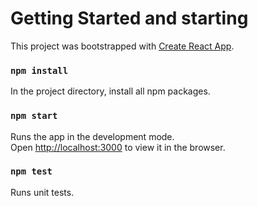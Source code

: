 # Getting Started and starting

This project was bootstrapped with [Create React App](https://github.com/facebook/create-react-app).

### `npm install`

In the project directory, install all npm packages.

### `npm start`

Runs the app in the development mode.\
Open [http://localhost:3000](http://localhost:3000) to view it in the browser.

### `npm test`

Runs unit tests.